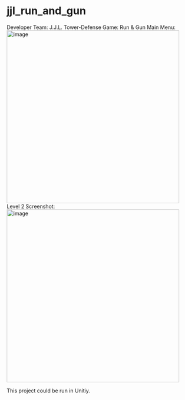 # jjl_run_and_gun
Developer Team: J.J.L.
Tower-Defense Game: Run & Gun
Main Menu:
<img width="468" alt="image" src="https://user-images.githubusercontent.com/22838780/198524044-7cc12814-f0d4-4720-9474-074926382a6e.png">
Level 2 Screenshot:
<img width="468" alt="image" src="https://user-images.githubusercontent.com/22838780/198524086-4377cf0a-e827-43d0-a0b6-4545c23271ca.png">

This project could be run in Unitiy.
